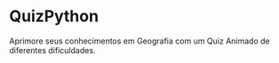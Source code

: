 # QuizPython
Aprimore seus conhecimentos em Geografia com um Quiz Animado de diferentes dificuldades.

